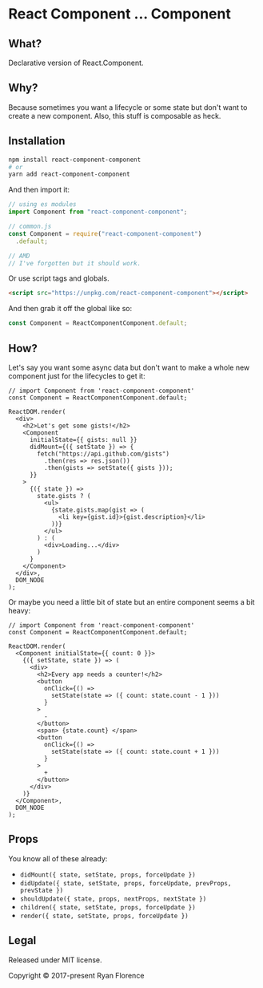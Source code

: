 # React Component ... Component

## What?

Declarative version of React.Component.

## Why?

Because sometimes you want a lifecycle or some state but don't want to create a new component. Also, this stuff is composable as heck.

## Installation

```bash
npm install react-component-component
# or
yarn add react-component-component
```

And then import it:

```js
// using es modules
import Component from "react-component-component";

// common.js
const Component = require("react-component-component")
  .default;

// AMD
// I've forgotten but it should work.
```

Or use script tags and globals.

```html
<script src="https://unpkg.com/react-component-component"></script>
```

And then grab it off the global like so:

```js
const Component = ReactComponentComponent.default;
```

## How?

Let's say you want some async data but don't want to make a whole new component just for the lifecycles to get it:

```render-babel
// import Component from 'react-component-component'
const Component = ReactComponentComponent.default;

ReactDOM.render(
  <div>
    <h2>Let's get some gists!</h2>
    <Component
      initialState={{ gists: null }}
      didMount={({ setState }) => {
        fetch("https://api.github.com/gists")
          .then(res => res.json())
          .then(gists => setState({ gists }));
      }}
    >
      {({ state }) =>
        state.gists ? (
          <ul>
            {state.gists.map(gist => (
              <li key={gist.id}>{gist.description}</li>
            ))}
          </ul>
        ) : (
          <div>Loading...</div>
        )
      }
    </Component>
  </div>,
  DOM_NODE
);
```

Or maybe you need a little bit of state but an entire component
seems a bit heavy:

```render-babel
// import Component from 'react-component-component'
const Component = ReactComponentComponent.default;

ReactDOM.render(
  <Component initialState={{ count: 0 }}>
    {({ setState, state }) => (
      <div>
        <h2>Every app needs a counter!</h2>
        <button
          onClick={() =>
            setState(state => ({ count: state.count - 1 }))
          }
        >
          -
        </button>
        <span> {state.count} </span>
        <button
          onClick={() =>
            setState(state => ({ count: state.count + 1 }))
          }
        >
          +
        </button>
      </div>
    )}
  </Component>,
  DOM_NODE
);
```

## Props

You know all of these already:

* `didMount({ state, setState, props, forceUpdate })`
* `didUpdate({ state, setState, props, forceUpdate, prevProps, prevState })`
* `shouldUpdate({ state, props, nextProps, nextState })`
* `children({ state, setState, props, forceUpdate })`
* `render({ state, setState, props, forceUpdate })`

## Legal

Released under MIT license.

Copyright &copy; 2017-present Ryan Florence
